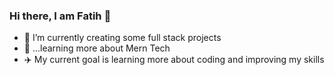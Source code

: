 ### Hi there, I am Fatih 👋

- 🔭 I’m currently creating some full stack projects
- 🌱 ...learning more about Mern Tech
-  ✈️ My current goal is learning more about coding and improving my skills
